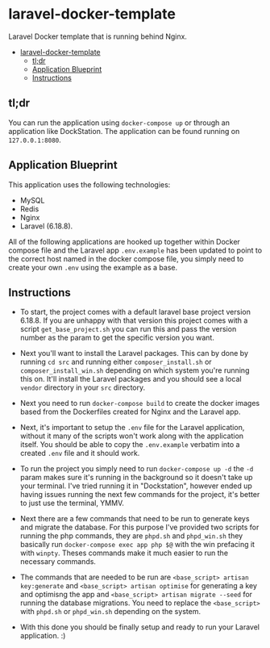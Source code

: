 # laravel-docker-template

Laravel Docker template that is running behind Nginx.

- [laravel-docker-template](#laravel-docker-template)
  - [tl;dr](#tldr)
  - [Application Blueprint](#application-blueprint)
  - [Instructions](#instructions)

## tl;dr

You can run the application using `docker-compose up` or through an application like DockStation. The application can be found running on `127.0.0.1:8080`.

## Application Blueprint

This application uses the following technologies:

- MySQL
- Redis
- Nginx
- Laravel (6.18.8).

All of the following applications are hooked up together within Docker compose file and the Laravel app `.env.example` has been updated to point to the correct host named in the docker compose file, you simply need to create your own `.env` using the example as a base.

## Instructions

- To start, the project comes with a default laravel base project version 6.18.8. If you are unhappy with that version this project comes with a script `get_base_project.sh` you can run this and pass the version number as the param to get the specific version you want.

- Next you'll want to install the Laravel packages. This can by done by running `cd src` and running either `composer_install.sh` or `composer_install_win.sh` depending on which system you're running this on. It'll install the Laravel packages and you should see a local `vendor` directory in your `src` directory.

- Next you need to run `docker-compose build` to create the docker images based from the Dockerfiles created for Nginx and the Laravel app.

- Next, it's important to setup the `.env` file for the Laravel application, without it many of the scripts won't work along with the application itself. You should be able to copy the `.env.example` verbatim into a created `.env` file and it should work.

- To run the project you simply need to run `docker-compose up -d` the `-d` param makes sure it's running in the background so it doesn't take up your terminal. I've tried running it in "Dockstation", however ended up having issues running the next few commands for the project, it's better to just use the terminal, YMMV.

- Next there are a few commands that need to be run to generate keys and migrate the database. For this purpose I've provided two scripts for running the php commands, they are `phpd.sh` and `phpd_win.sh` they basically run `docker-compose exec app php $@` with the win prefacing it with `winpty`. Theses commands make it much easier to run the necessary commands.

- The commands that are needed to be run are `<base_script> artisan key:generate` and `<base_script> artisan optimise` for generating a key and optimisng the app and `<base_script> artisan migrate --seed` for running the database migrations. You need to replace the `<base_script>` with `phpd.sh` or `phpd_win.sh` depending on the system.

- With this done you should be finally setup and ready to run your Laravel application. :)
